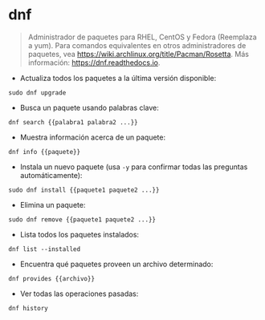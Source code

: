 # dnf

> Administrador de paquetes para RHEL, CentOS y Fedora (Reemplaza a yum).
> Para comandos equivalentes en otros administradores de paquetes, vea <https://wiki.archlinux.org/title/Pacman/Rosetta>.
> Más información: <https://dnf.readthedocs.io>.

- Actualiza todos los paquetes a la última versión disponible:

`sudo dnf upgrade`

- Busca un paquete usando palabras clave:

`dnf search {{palabra1 palabra2 ...}}`

- Muestra información acerca de un paquete:

`dnf info {{paquete}}`

- Instala un nuevo paquete (usa `-y` para confirmar todas las preguntas automáticamente):

`sudo dnf install {{paquete1 paquete2 ...}}`

- Elimina un paquete:

`sudo dnf remove {{paquete1 paquete2 ...}}`

- Lista todos los paquetes instalados:

`dnf list --installed`

- Encuentra qué paquetes proveen un archivo determinado:

`dnf provides {{archivo}}`

- Ver todas las operaciones pasadas:

`dnf history`
